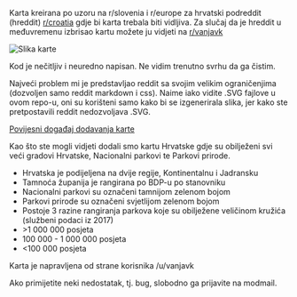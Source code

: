 Karta kreirana po uzoru na r/slovenia i r/europe za hrvatski podreddit (hreddit) [r/croatia](https://www.reddit.com/r/croatia/) gdje bi karta trebala biti vidljiva. Za slučaj da je hreddit u međuvremenu izbrisao kartu možete ju vidjeti na [r/vanjavk](https://www.reddit.com/r/vanjavk/)

![Slika karte](https://i.imgur.com/gHjoAZg.png)

Kod je nečitljiv i neuredno napisan. Ne vidim trenutno svrhu da ga čistim.

Najveći problem mi je predstavljao reddit sa svojim velikim ograničenjima (dozvoljen samo reddit markdown i css). Naime iako vidite .SVG fajlove u ovom repo-u, oni su korišteni samo kako bi se izgenerirala slika, jer kako ste pretpostavili reddit nedozvoljava .SVG.

[Povijesni događaj dodavanja karte](https://www.reddit.com/r/croatia/comments/a5tpme/dodana_karta_hrvatske/)

Kao što ste mogli vidjeti dodali smo kartu Hrvatske gdje su obilježeni svi veći gradovi Hrvatske, Nacionalni parkovi te Parkovi prirode.
- Hrvatska je podijeljena na dvije regije, Kontinentalnu i Jadransku
- Tamnoća županija je rangirana po BDP-u po stanovniku
- Nacionalni parkovi su označeni tamnijom zelenom bojom
- Parkovi prirode su označeni svjetlijom zelenom bojom
- Postoje 3 razine rangiranja parkova koje su obilježene veličinom kružića (službeni podaci iz 2017)
 - \>1 000 000 posjeta
 - 100 000 - 1 000 000 posjeta
 - <100 000 posjeta

Karta je napravljena od strane korisnika /u/vanjavk

Ako primijetite neki nedostatak, tj. bug, slobodno ga prijavite na modmail.
